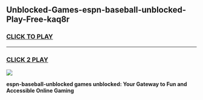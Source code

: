 
## Unblocked-Games-espn-baseball-unblocked-Play-Free-kaq8r
<h3>
<a href="https://premium76.site?title=espn-baseball-unblocked&ref=12A">CLICK TO PLAY</a></h3>
<hr>

<h3>
<a href="https://premium76.site?title=espn-baseball-unblocked&ref=12A">CLICK 2 PLAY</a>
  
</h3>

<a href="https://premium76.site?title=espn-baseball-unblocked&ref=12A"><img src="https://clearcache.store/games.png"></a>


**espn-baseball-unblocked games unblocked: Your Gateway to Fun and Accessible Online Gaming**
